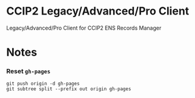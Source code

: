 # CCIP2 Legacy/Advanced/Pro Client

Legacy/Advanced/Pro Client for CCIP2 ENS Records Manager

# Notes

### Reset `gh-pages`

```shell
git push origin -d gh-pages
git subtree split --prefix out origin gh-pages
```
